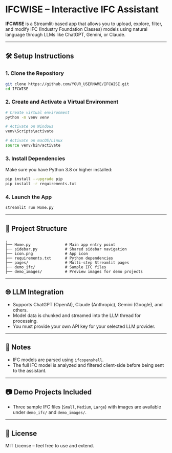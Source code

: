 # IFCWISE – Interactive IFC Assistant

**IFCWISE** is a Streamlit-based app that allows you to upload, explore, filter, and modify IFC (Industry Foundation Classes) models using natural language through LLMs like ChatGPT, Gemini, or Claude.

---

## 🛠️ Setup Instructions

### 1. Clone the Repository

```bash
git clone https://github.com/YOUR_USERNAME/IFCWISE.git
cd IFCWISE
```

### 2. Create and Activate a Virtual Environment

```bash
# Create virtual environment
python -m venv venv

# Activate on Windows
venv\Scripts\activate

# Activate on macOS/Linux
source venv/bin/activate
```

### 3. Install Dependencies

Make sure you have Python 3.8 or higher installed:

```bash
pip install --upgrade pip
pip install -r requirements.txt
```

### 4. Launch the App

```bash
streamlit run Home.py
```

---

## 📁 Project Structure

```
.
├── Home.py               # Main app entry point
├── sidebar.py            # Shared sidebar navigation
├── icon.png              # App icon
├── requirements.txt      # Python dependencies
├── pages/                # Multi-step Streamlit pages
├── demo_ifc/             # Sample IFC files
├── demo_images/          # Preview images for demo projects
```

---

## 🌐 LLM Integration

- Supports ChatGPT (OpenAI), Claude (Anthropic), Gemini (Google), and others.
- Model data is chunked and streamed into the LLM thread for processing.
- You must provide your own API key for your selected LLM provider.

---

## 📌 Notes

- IFC models are parsed using `ifcopenshell`.
- The full IFC model is analyzed and filtered client-side before being sent to the assistant.

---

## 📷 Demo Projects Included

- Three sample IFC files (`Small`, `Medium`, `Large`) with images are available under `demo_ifc/` and `demo_images/`.

---

## 🧾 License

MIT License – feel free to use and extend.

